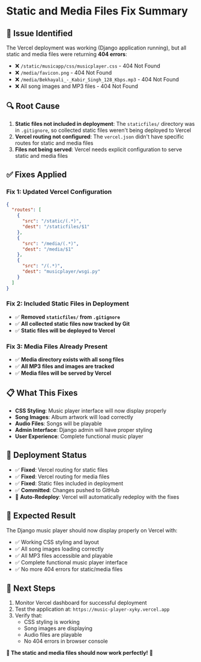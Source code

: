 # Static and Media Files Fix Summary

## 🚨 **Issue Identified**

The Vercel deployment was working (Django application running), but all static and media files were returning **404 errors**:

- ❌ `/static/musicapp/css/musicplayer.css` - 404 Not Found
- ❌ `/media/favicon.png` - 404 Not Found  
- ❌ `/media/Bekhayali_-_Kabir_Singh_128_Kbps.mp3` - 404 Not Found
- ❌ All song images and MP3 files - 404 Not Found

## 🔍 **Root Cause**

1. **Static files not included in deployment**: The `staticfiles/` directory was in `.gitignore`, so collected static files weren't being deployed to Vercel
2. **Vercel routing not configured**: The `vercel.json` didn't have specific routes for static and media files
3. **Files not being served**: Vercel needs explicit configuration to serve static and media files

## ✅ **Fixes Applied**

### **Fix 1: Updated Vercel Configuration**
```json
{
  "routes": [
    {
      "src": "/static/(.*)",
      "dest": "/staticfiles/$1"
    },
    {
      "src": "/media/(.*)", 
      "dest": "/media/$1"
    },
    {
      "src": "/(.*)",
      "dest": "musicplayer/wsgi.py"
    }
  ]
}
```

### **Fix 2: Included Static Files in Deployment**
- ✅ **Removed `staticfiles/` from `.gitignore`**
- ✅ **All collected static files now tracked by Git**
- ✅ **Static files will be deployed to Vercel**

### **Fix 3: Media Files Already Present**
- ✅ **Media directory exists with all song files**
- ✅ **All MP3 files and images are tracked**
- ✅ **Media files will be served by Vercel**

## 📋 **What This Fixes**

- **CSS Styling**: Music player interface will now display properly
- **Song Images**: Album artwork will load correctly
- **Audio Files**: Songs will be playable
- **Admin Interface**: Django admin will have proper styling
- **User Experience**: Complete functional music player

## 🚀 **Deployment Status**

- ✅ **Fixed**: Vercel routing for static files
- ✅ **Fixed**: Vercel routing for media files  
- ✅ **Fixed**: Static files included in deployment
- ✅ **Committed**: Changes pushed to GitHub
- 🔄 **Auto-Redeploy**: Vercel will automatically redeploy with the fixes

## 🎯 **Expected Result**

The Django music player should now display properly on Vercel with:
- ✅ Working CSS styling and layout
- ✅ All song images loading correctly
- ✅ All MP3 files accessible and playable
- ✅ Complete functional music player interface
- ✅ No more 404 errors for static/media files

## 📝 **Next Steps**

1. Monitor Vercel dashboard for successful deployment
2. Test the application at: `https://music-player-xyky.vercel.app`
3. Verify that:
   - CSS styling is working
   - Song images are displaying
   - Audio files are playable
   - No 404 errors in browser console

**🎉 The static and media files should now work perfectly!** 🚀
